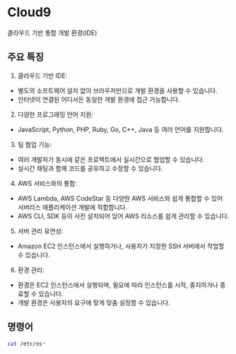 # Cloud9

클라우드 기반 통합 개발 환경(IDE)

## 주요 특징

1.	클라우드 기반 IDE:
  -	별도의 소프트웨어 설치 없이 브라우저만으로 개발 환경을 사용할 수 있습니다.
  -	인터넷이 연결된 어디서든 동일한 개발 환경에 접근 가능합니다.
2.	다양한 프로그래밍 언어 지원:
  -	JavaScript, Python, PHP, Ruby, Go, C++, Java 등 여러 언어를 지원합니다.
3.	팀 협업 기능:
  -	여러 개발자가 동시에 같은 프로젝트에서 실시간으로 협업할 수 있습니다.
  -	실시간 채팅과 함께 코드를 공유하고 수정할 수 있습니다.
4.	AWS 서비스와의 통합:
  -	AWS Lambda, AWS CodeStar 등 다양한 AWS 서비스와 쉽게 통합할 수 있어 서버리스 애플리케이션 개발에 적합합니다.
  -	AWS CLI, SDK 등이 사전 설치되어 있어 AWS 리소스를 쉽게 관리할 수 있습니다.
5.	서버 관리 유연성:
  -	Amazon EC2 인스턴스에서 실행하거나, 사용자가 지정한 SSH 서버에서 작업할 수 있습니다.
6.	환경 관리:
  -	환경은 EC2 인스턴스에서 실행되며, 필요에 따라 인스턴스를 시작, 중지하거나 종료할 수 있습니다.
  -	개발 환경은 사용자의 요구에 맞게 맞춤 설정할 수 있습니다.

## 명령어

```sh
cat /etc/os*
```